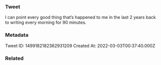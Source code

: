 ### Tweet
I can point every good thing that’s happened to me in the last 2 years back to writing every morning for 90 minutes.

### Metadata
Tweet ID: 1499182182362931209
Created At: 2022-03-03T00:37:40.000Z

### Related

